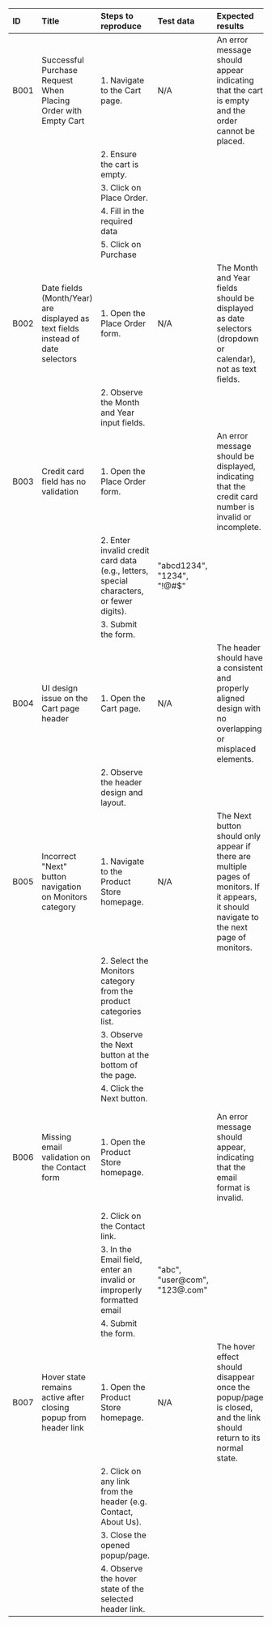 | ID   | Title                                                                           | Steps to reproduce                                                                      | Test data                    | Expected results                                                                                                                            | Actual results                                                                                                  | Severity   | Priority   |   Attachments | Status   |
|:-----|:--------------------------------------------------------------------------------|:----------------------------------------------------------------------------------------|:-----------------------------|:--------------------------------------------------------------------------------------------------------------------------------------------|:----------------------------------------------------------------------------------------------------------------|:-----------|:-----------|--------------:|:---------|
| B001 | Successful Purchase Request When Placing Order with Empty Cart                  | 1. Navigate to the Cart page.                                                           | N/A                          | An error message should appear indicating that the cart is empty and the order cannot be placed.                                            | A "Purchase Request Successful" message appears, despite the cart being empty.                                  | Critical   | High       |           N/A | New      |
|      |                                                                                 | 2. Ensure the cart is empty.                                                            |                              |                                                                                                                                             |                                                                                                                 |            |            |               |          |
|      |                                                                                 | 3. Click on Place Order.                                                                |                              |                                                                                                                                             |                                                                                                                 |            |            |               |          |
|      |                                                                                 | 4. Fill in the required data                                                            |                              |                                                                                                                                             |                                                                                                                 |            |            |               |          |
|      |                                                                                 | 5. Click on Purchase                                                                    |                              |                                                                                                                                             |                                                                                                                 |            |            |               |          |
| B002 | Date fields (Month/Year) are displayed as text fields instead of date selectors | 1. Open the Place Order form.                                                           | N/A                          | The Month and Year fields should be displayed as date selectors (dropdown or calendar), not as text fields.                                 | The Month and Year fields are displayed as plain text inputs, which can lead to incorrect formatting.           | Medium     | Medium     |           N/A | New      |
|      |                                                                                 | 2. Observe the Month and Year input fields.                                             |                              |                                                                                                                                             |                                                                                                                 |            |            |               |          |
| B003 | Credit card field has no validation                                             | 1. Open the Place Order form.                                                           |          | An error message should be displayed, indicating that the credit card number is invalid or incomplete.                                      | No validation occurs, and the order is submitted successfully despite invalid credit card input.                | High       | Critical   |           N/A | New      |
|      |                                                                                 | 2. Enter invalid credit card data (e.g., letters, special characters, or fewer digits). | "abcd1234", "1234", "!@#$"                       |                                                                                                                                             |                                                                                                                 |            |            |               |          |
|      |                                                                                 | 3. Submit the form.                                                                     |                              |                                                                                                                                             |                                                                                                                 |            |            |               |          |
| B004 | UI design issue on the Cart page header                                         | 1. Open the Cart page.                                                                  | N/A                          | The header should have a consistent and properly aligned design with no overlapping or misplaced elements.                                  | The header design is distorted, with elements overlapping or improperly positioned, as shown in the screenshot. | Medium     | Medium     |           N/A | New      |
|      |                                                                                 | 2. Observe the header design and layout.                                                |                              |                                                                                                                                             |                                                                                                                 |            |            |               |          |
| B005 | Incorrect "Next" button navigation on Monitors category                         | 1. Navigate to the Product Store homepage.                                              | N/A                          | The Next button should only appear if there are multiple pages of monitors. If it appears, it should navigate to the next page of monitors. | The Next button appears even when there is only one page, and clicking it navigates to the Laptops category.    | Medium     | High       |           N/A | New      |
|      |                                                                                 | 2. Select the Monitors category from the product categories list.                       |                              |                                                                                                                                             |                                                                                                                 |            |            |               |          |
|      |                                                                                 | 3. Observe the Next button at the bottom of the page.                                   |                              |                                                                                                                                             |                                                                                                                 |            |            |               |          |
|      |                                                                                 | 4. Click the Next button.                                                               |                              |                                                                                                                                             |                                                                                                                 |            |            |               |          |
| B006 | Missing email validation on the Contact form                                    | 1. Open the Product Store homepage.                                                     |      | An error message should appear, indicating that the email format is invalid.                                                                | The form is submitted successfully without any validation or error message for the incorrect email format.      | High       | Critical   |           N/A | New      |
|      |                                                                                 | 2. Click on the Contact link.                                                           |                              |                                                                                                                                             |                                                                                                                 |            |            |               |          |
|      |                                                                                 | 3. In the Email field, enter an invalid or improperly formatted email                   | "abc", "user@com", "123@.com"                              |                                                                                                                                             |                                                                                                                 |            |            |               |          |
|      |                                                                                 | 4. Submit the form.                                                                     |                              |                                                                                                                                             |                                                                                                                 |            |            |               |          |
| B007 | Hover state remains active after closing popup from header link                 | 1. Open the Product Store homepage.                                                     | N/A                          | The hover effect should disappear once the popup/page is closed, and the link should return to its normal state.                            | The hover effect remains active on the selected header link even after closing the popup/page.                  | Low        | Medium     |           N/A | New      |
|      |                                                                                 | 2. Click on any link from the header (e.g. Contact, About Us).                          |                              |                                                                                                                                             |                                                                                                                 |            |            |               |          |
|      |                                                                                 | 3. Close the opened popup/page.                                                         |                              |                                                                                                                                             |                                                                                                                 |            |            |               |          |
|      |                                                                                 | 4. Observe the hover state of the selected header link.                                 |                              |                                                                                                                                             |                                                                                                                 |            |            |               |          |
